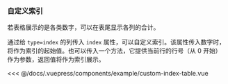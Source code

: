 ### 自定义索引
若表格展示的是各类数字，可以在表尾显示各列的合计。

<example-custom-index-table></example-custom-index-table>
通过给 `type=index` 的列传入 `index` 属性，可以自定义索引。该属性传入数字时，将作为索引的起始值。也可以传入一个方法，它提供当前行的行号（从 0 开始）作为参数，返回值将作为索引展示。

<<< @/docs/.vuepress/components/example/custom-index-table.vue
